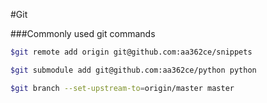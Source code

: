 #Git

###Commonly used git commands
```bash
$git remote add origin git@github.com:aa362ce/snippets

$git submodule add git@github.com:aa362ce/python python

$git branch --set-upstream-to=origin/master master
```